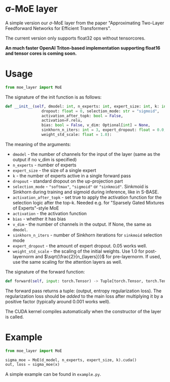 # σ-MoE layer

A simple version our $\sigma$-MoE layer from the paper "Approximating Two-Layer Feedforward Networks for Efficient Transformers".

The current version only supports float32 ops without tensorcores. 

**An much faster OpenAI Triton-based implementation supporting float16 and tensor cores is coming soon.**

# Usage

```python
from moe_layer import MoE
```

The signature of the init function is as follows:
```python
def __init__(self, dmodel: int, n_experts: int, expert_size: int, k: int,
                dropout: float = 0, selection_mode: str = "sigmoid",
                activation_after_topk: bool = False,
                activation=F.relu,
                bias: bool = False, v_dim: Optional[int] = None,
                sinkhorn_n_iters: int = 3, expert_dropout: float = 0.0,
                weight_std_scale: float = 1.0):
```

The meaning of the arguments:
- `dmodel` - the number of channels for the input of the layer (same as the output if no v_dim is specified)
- `n_experts` - number of experts
- `expert_size` - the size of a single expert
- `k` - the number of experts active in a single forward pass
- `dropout` - standard dropout on the up-projection part
- `selection_mode` - `"softmax"`, `"sigmoid"` or `"sinkmoid"`. Sinkmoid is Sinkhorn during training and sigmoid during inference, like in S-BASE.
- `activation_after_topk` - set true to apply the activation function for the selection logic after the top-k. Needed e.g. for "Sparsely Gated Mixtures of Experts"-style MoE
- `activation` - the activation function
- `bias` - whether it has bias
- `v_dim` - the number of channels in the output. If None, the same as `dmodel`.
- `sinkhorn_n_iters` - number of Sinkhorn iterations for `sinkmoid` selection mode
- `expert_dropout` - the amount of expert dropout. 0.05 works well.
- `weight_std_scale` - the scaling of the initial weights. Use 1.0 for post-layernorm and $\sqrt{\frac{2}{n_{layers}}}$ for pre-layernorm. If used, use the same scaling for the attention layers as well.


The signature of the forward function:
```python
def forward(self, input: torch.Tensor) -> Tuple[torch.Tensor, torch.Tensor]
```
The forward pass returns a tuple: (output, entropy regularization loss). The regularization loss should be _added_ to the main loss after multiplying it by a positive factor (typically around 0.001 works well).


The CUDA kernel compiles automatically when the constructor of the layer is called.

# Example

```python
from moe_layer import MoE

sigma_moe = MoE(d_model, n_experts, expert_size, k).cuda()
out, loss = sigma_moe(x)
```

A simple example can be found in `example.py`.
